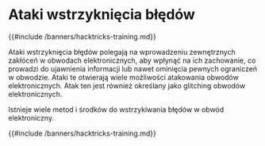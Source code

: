 # Ataki wstrzyknięcia błędów

{{#include /banners/hacktricks-training.md}}

Ataki wstrzyknięcia błędów polegają na wprowadzeniu zewnętrznych zakłóceń w obwodach elektronicznych, aby wpłynąć na ich zachowanie, co prowadzi do ujawnienia informacji lub nawet ominięcia pewnych ograniczeń w obwodzie. Ataki te otwierają wiele możliwości atakowania obwodów elektronicznych. Atak ten jest również określany jako glitching obwodów elektronicznych.

Istnieje wiele metod i środków do wstrzykiwania błędów w obwód elektroniczny.

{{#include /banners/hacktricks-training.md}}
